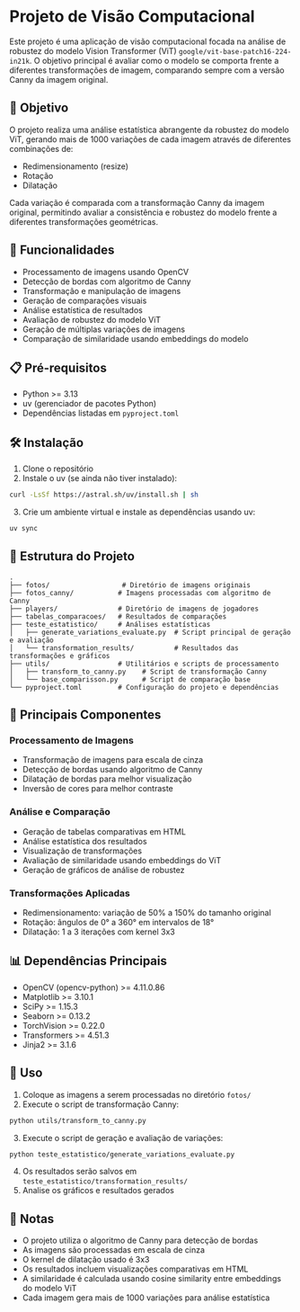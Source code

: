 # Projeto de Visão Computacional

Este projeto é uma aplicação de visão computacional focada na análise de robustez do modelo Vision Transformer (ViT) `google/vit-base-patch16-224-in21k`. O objetivo principal é avaliar como o modelo se comporta frente a diferentes transformações de imagem, comparando sempre com a versão Canny da imagem original.

## 🎯 Objetivo

O projeto realiza uma análise estatística abrangente da robustez do modelo ViT, gerando mais de 1000 variações de cada imagem através de diferentes combinações de:

-   Redimensionamento (resize)
-   Rotação
-   Dilatação

Cada variação é comparada com a transformação Canny da imagem original, permitindo avaliar a consistência e robustez do modelo frente a diferentes transformações geométricas.

## 🚀 Funcionalidades

-   Processamento de imagens usando OpenCV
-   Detecção de bordas com algoritmo de Canny
-   Transformação e manipulação de imagens
-   Geração de comparações visuais
-   Análise estatística de resultados
-   Avaliação de robustez do modelo ViT
-   Geração de múltiplas variações de imagens
-   Comparação de similaridade usando embeddings do modelo

## 📋 Pré-requisitos

-   Python >= 3.13
-   uv (gerenciador de pacotes Python)
-   Dependências listadas em `pyproject.toml`

## 🛠️ Instalação

1. Clone o repositório
2. Instale o uv (se ainda não tiver instalado):

```bash
curl -LsSf https://astral.sh/uv/install.sh | sh
```

3. Crie um ambiente virtual e instale as dependências usando uv:

```bash
uv sync
```

## 📁 Estrutura do Projeto

```
.
├── fotos/                  # Diretório de imagens originais
├── fotos_canny/           # Imagens processadas com algoritmo de Canny
├── players/               # Diretório de imagens de jogadores
├── tabelas_comparacoes/   # Resultados de comparações
├── teste_estatistico/     # Análises estatísticas
│   ├── generate_variations_evaluate.py  # Script principal de geração e avaliação
│   └── transformation_results/          # Resultados das transformações e gráficos
├── utils/                 # Utilitários e scripts de processamento
│   ├── transform_to_canny.py    # Script de transformação Canny
│   └── base_comparisson.py      # Script de comparação base
└── pyproject.toml         # Configuração do projeto e dependências
```

## 🎯 Principais Componentes

### Processamento de Imagens

-   Transformação de imagens para escala de cinza
-   Detecção de bordas usando algoritmo de Canny
-   Dilatação de bordas para melhor visualização
-   Inversão de cores para melhor contraste

### Análise e Comparação

-   Geração de tabelas comparativas em HTML
-   Análise estatística dos resultados
-   Visualização de transformações
-   Avaliação de similaridade usando embeddings do ViT
-   Geração de gráficos de análise de robustez

### Transformações Aplicadas

-   Redimensionamento: variação de 50% a 150% do tamanho original
-   Rotação: ângulos de 0° a 360° em intervalos de 18°
-   Dilatação: 1 a 3 iterações com kernel 3x3

## 📊 Dependências Principais

-   OpenCV (opencv-python) >= 4.11.0.86
-   Matplotlib >= 3.10.1
-   SciPy >= 1.15.3
-   Seaborn >= 0.13.2
-   TorchVision >= 0.22.0
-   Transformers >= 4.51.3
-   Jinja2 >= 3.1.6

## 🔧 Uso

1. Coloque as imagens a serem processadas no diretório `fotos/`
2. Execute o script de transformação Canny:

```bash
python utils/transform_to_canny.py
```

3. Execute o script de geração e avaliação de variações:

```bash
python teste_estatistico/generate_variations_evaluate.py
```

4. Os resultados serão salvos em `teste_estatistico/transformation_results/`
5. Analise os gráficos e resultados gerados

## 📝 Notas

-   O projeto utiliza o algoritmo de Canny para detecção de bordas
-   As imagens são processadas em escala de cinza
-   O kernel de dilatação usado é 3x3
-   Os resultados incluem visualizações comparativas em HTML
-   A similaridade é calculada usando cosine similarity entre embeddings do modelo ViT
-   Cada imagem gera mais de 1000 variações para análise estatística
